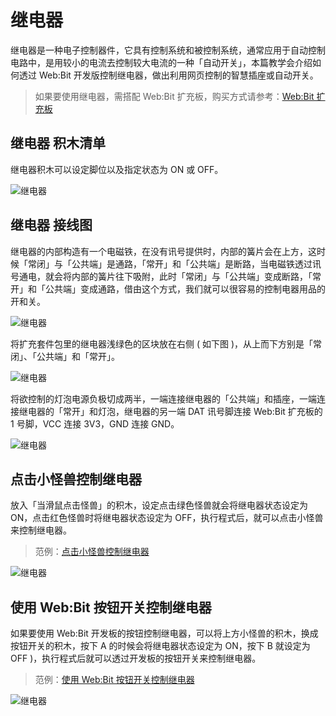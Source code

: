 # 继电器

继电器是一种电子控制器件，它具有控制系统和被控制系统，通常应用于自动控制电路中，是用较小的电流去控制较大电流的一种「自动开关」，本篇教学会介绍如何透过 Web:Bit 开发版控制继电器，做出利用网页控制的智慧插座或自动开关。

> 如果要使用继电器，需搭配 Web:Bit 扩充板，购买方式请参考：[Web:Bit 扩充板](https://store.webduino.io/products/webbit-extension-board?utm_source=webbit&utm_medium=article#_blank)

## 继电器 积木清单

继电器积木可以设定脚位以及指定状态为 ON 或 OFF。

![继电器](../../../../media/zh-cn/education/extension-full-package/relay-01.jpg)


## 继电器 接线图

继电器的内部构造有一个电磁铁，在没有讯号提供时，内部的簧片会在上方，这时候「常闭」与「公共端」是通路，「常开」和「公共端」是断路，当电磁铁透过讯号通电，就会将内部的簧片往下吸附，此时「常闭」与「公共端」变成断路，「常开」和「公共端」变成通路，借由这个方式，我们就可以很容易的控制电器用品的开和关。

![继电器](../../../../media/zh-cn/education/extension-full-package/relay-02.jpg)

将扩充套件包里的继电器浅绿色的区块放在右侧 ( 如下图 )，从上而下方别是「常闭」、「公共端」和「常开」。

![继电器](../../../../media/zh-cn/education/extension-full-package/relay-03.jpg)

将欲控制的灯泡电源负极切成两半，一端连接继电器的「公共端」和插座，一端连接继电器的「常开」和灯泡，继电器的另一端 DAT 讯号脚连接 Web:Bit 扩充板的 1 号脚，VCC 连接 3V3，GND 连接 GND。

![继电器](../../../../media/zh-cn/education/extension-full-package/relay-04.jpg)


## 点击小怪兽控制继电器

放入「当滑鼠点击怪兽」的积木，设定点击绿色怪兽就会将继电器状态设定为 ON，点击红色怪兽时将继电器状态设定为 OFF，执行程式后，就可以点击小怪兽来控制继电器。

> 范例：[点击小怪兽控制继电器](https://webbit.webduino.io/blockly/?demo=default#rybdKvQOGNKqk#_blank)

![继电器](../../../../media/zh-cn/education/extension-full-package/relay-05.jpg)


## 使用 Web:Bit 按钮开关控制继电器

如果要使用 Web:Bit 开发板的按钮控制继电器，可以将上方小怪兽的积木，换成按钮开关的积木，按下 A 的时候会将继电器状态设定为 ON，按下 B 就设定为 OFF )，执行程式后就可以透过开发板的按钮开关来控制继电器。

> 范例：[使用 Web:Bit 按钮开关控制继电器](https://webbit.webduino.io/blockly/#Myoddo9mMkARv#_blank)

![继电器](../../../../media/zh-cn/education/extension-full-package/relay-06.jpg)

